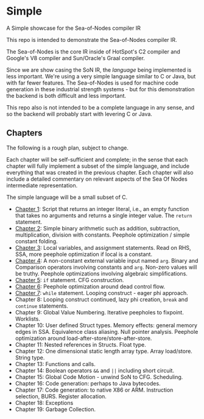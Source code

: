 # Simple
A Simple showcase for the Sea-of-Nodes compiler IR

This repo is intended to demonstrate the Sea-of-Nodes compiler IR.

The Sea-of-Nodes is the core IR inside of HotSpot's C2 compiler
and Google's V8 compiler and Sun/Oracle's Graal compiler.

Since we are show casing the SoN IR, the *language* being implemented is less important.
We're using a very simple language similar to C or Java, but with far fewer features.
The Sea-of-Nodes is used for machine code generation in these industrial
strength systems - but for this demonstration the backend is both difficult
and less important.

This repo also is not intended to be a complete language in any sense,
and so the backend will probably start with levering C or Java.

## Chapters

The following is a rough plan, subject to change.

Each chapter will be self-sufficient and complete; in the sense that each chapter will fully implement
a subset of the simple language, and include everything that was created in the previous chapter.
Each chapter will also include a detailed commentary on relevant aspects of the
Sea Of Nodes intermediate representation.

The simple language will be a small subset of C.

* [Chapter 1](docs/chapter01/README.md): Script that returns an integer literal, i.e., an empty function that takes no arguments and returns a single integer value. The `return` statement.
* [Chapter 2](docs/chapter02/README.md): Simple binary arithmetic such as addition, subtraction, multiplication, division
  with constants. Peephole optimization / simple constant folding.
* [Chapter 3](docs/chapter03/README.md): Local variables, and assignment statements. Read on RHS, SSA, more peephole optimization if local is a
  constant.
* [Chapter 4](docs/chapter04/README.md): A non-constant external variable input named `arg`. Binary and Comparison operators involving constants and `arg`. Non-zero values will be truthy. Peephole optimizations involving algebraic simplifications.
* [Chapter 5](docs/chapter05/README.md): `if` statement. CFG construction.
* [Chapter 6](docs/chapter06/README.md): Peephole optimization around dead control flow.
* [Chapter 7](docs/chapter07/README.md): `while` statement. Looping construct - eager phi approach.
* Chapter 8: Looping construct continued, lazy phi creation, `break` and `continue` statements.
* Chapter 9: Global Value Numbering. Iterative peepholes to fixpoint. Worklists.
* Chapter 10: User defined Struct types. Memory effects: general memory edges in SSA. Equivalence class aliasing. Null pointer analysis. Peephole optimization around load-after-store/store-after-store.
* Chapter 11: Nested references in Structs. Float type.
* Chapter 12: One dimensional static length array type. Array load/store. String type.
* Chapter 13: Functions and calls.
* Chapter 14: Boolean operators `&&` and `||` including short circuit.
* Chapter 15: Global Code Motion - unwind SoN to CFG. Scheduling.
* Chapter 16: Code generation: perhaps to Java bytecodes.
* Chapter 17: Code generation: to native X86 or ARM. Instruction selection, BURS. Register allocation.
* Chapter 18: Exceptions
* Chapter 19: Garbage Collection.
